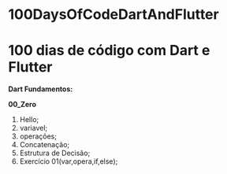 # 100DaysOfCodeDartAndFlutter

# 100 dias de código com Dart e Flutter

**Dart Fundamentos:**

**00_Zero**
1. Hello;
2. variavel;
3. operações;
4. Concatenação;
5. Estrutura de Decisão;
6. Exercício 01(var,opera,if,else);

